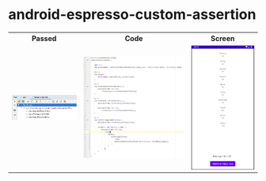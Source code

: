 # android-espresso-custom-assertion

<table>  
  <th>Passed</th>
  <th>Code</th>
  <th>Screen</th>
<tr>

<td>
   <img src="https://github.com/charleston10/android-espresso-custom-assertion/blob/master/assets/image1.PNG?raw=true"/>
  </td>
<td>
   <img src="https://github.com/charleston10/android-espresso-custom-assertion/blob/master/assets/image2.PNG?raw=true"/>
  </td>
   <td>
    <img src="https://github.com/charleston10/android-espresso-custom-assertion/blob/master/assets/image3.PNG?raw=true"/>
  </td>
</tr>
</table>
